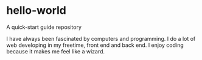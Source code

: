 # hello-world
A quick-start guide repository

I have always been fascinated by computers and programming. I do a lot of web developing in my freetime, front end and back end. I enjoy coding because it makes me feel like a wizard.
